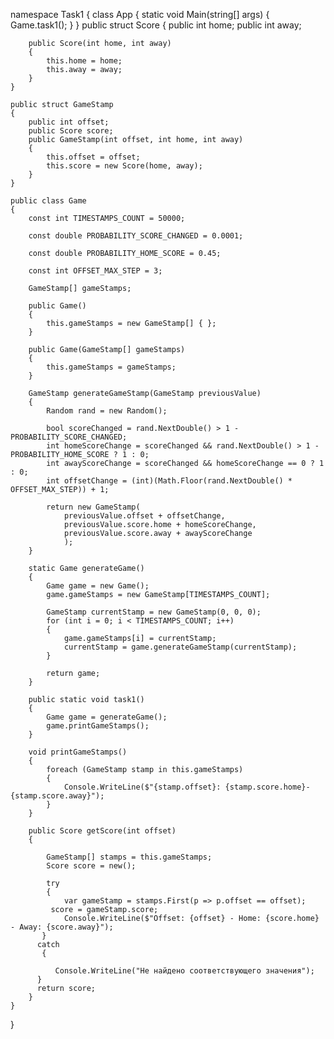 

        

   

 
namespace Task1
{
    class App
    {
        static void Main(string[] args)
        {
            Game.task1();
        }
    }
    public struct Score
    {
        public int home;
        public int away;

        public Score(int home, int away)
        {
            this.home = home;
            this.away = away;
        }
    }

    public struct GameStamp
    {
        public int offset;
        public Score score;
        public GameStamp(int offset, int home, int away)
        {
            this.offset = offset;
            this.score = new Score(home, away);
        }
    }

    public class Game
    {
        const int TIMESTAMPS_COUNT = 50000;

        const double PROBABILITY_SCORE_CHANGED = 0.0001;

        const double PROBABILITY_HOME_SCORE = 0.45;

        const int OFFSET_MAX_STEP = 3;

        GameStamp[] gameStamps;

        public Game()
        {
            this.gameStamps = new GameStamp[] { };
        }

        public Game(GameStamp[] gameStamps)
        {
            this.gameStamps = gameStamps;
        }

        GameStamp generateGameStamp(GameStamp previousValue)
        {
            Random rand = new Random();

            bool scoreChanged = rand.NextDouble() > 1 - PROBABILITY_SCORE_CHANGED;
            int homeScoreChange = scoreChanged && rand.NextDouble() > 1 - PROBABILITY_HOME_SCORE ? 1 : 0;
            int awayScoreChange = scoreChanged && homeScoreChange == 0 ? 1 : 0;
            int offsetChange = (int)(Math.Floor(rand.NextDouble() * OFFSET_MAX_STEP)) + 1;

            return new GameStamp(
                previousValue.offset + offsetChange,
                previousValue.score.home + homeScoreChange,
                previousValue.score.away + awayScoreChange
                );
        }

        static Game generateGame()
        {
            Game game = new Game();
            game.gameStamps = new GameStamp[TIMESTAMPS_COUNT];

            GameStamp currentStamp = new GameStamp(0, 0, 0);
            for (int i = 0; i < TIMESTAMPS_COUNT; i++)
            {
                game.gameStamps[i] = currentStamp;
                currentStamp = game.generateGameStamp(currentStamp);
            }

            return game;
        }

        public static void task1()
        {
            Game game = generateGame();
            game.printGameStamps();
        }

        void printGameStamps()
        {
            foreach (GameStamp stamp in this.gameStamps)
            {
                Console.WriteLine($"{stamp.offset}: {stamp.score.home}-{stamp.score.away}");
            }
        }

        public Score getScore(int offset)
        {
            
            GameStamp[] stamps = this.gameStamps;
            Score score = new();

            try
            {
                var gameStamp = stamps.First(p => p.offset == offset);
             score = gameStamp.score;
                Console.WriteLine($"Offset: {offset} - Home: {score.home} - Away: {score.away}");
           }
          catch
           {
    
              Console.WriteLine("Не найдено соответствующего значения");
          }
          return score;   
        }
    }
}
